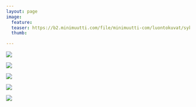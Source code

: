 ```yaml
---
layout: page
image:
  feature:
  teaser: https://b2.minimuutti.com/file/minimuutti-com/luontokuvat/syksy/5/DS71447-245px.jpg
  thumb:

---
```


![](https://b2.minimuutti.com/file/minimuutti-com/luontokuvat/syksy/5/DS71441-800px.jpg)

![](https://b2.minimuutti.com/file/minimuutti-com/luontokuvat/syksy/5/DS71450-800px.jpg)

![](https://b2.minimuutti.com/file/minimuutti-com/luontokuvat/syksy/5/DS71446-800px.jpg)

![](https://b2.minimuutti.com/file/minimuutti-com/luontokuvat/syksy/5/DS71439-800px.jpg)

![](https://b2.minimuutti.com/file/minimuutti-com/luontokuvat/syksy/5/DS71447-800px.jpg)
